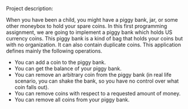 Project description:

When you have been a child, you might have a piggy bank, jar, or some other moneybox to
hold your spare coins. In this first programming assignment, we are going to implement a piggy
bank which holds US currency coins. This piggy bank is a kind of bag that holds your coins
but with no organization. It can also contain duplicate coins. This application defines mainly
the following operations.
- You can add a coin to the piggy bank.
- You can get the balance of your piggy bank.
- You can remove an arbitrary coin from the piggy bank (in real life scenario, you can shake
the bank, so you have no control over what coin falls out).
- You can remove coins with respect to a requested amount of money.
- You can remove all coins from your piggy bank.
